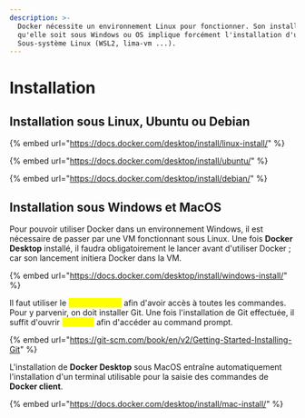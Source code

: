```yaml
---
description: >-
  Docker nécessite un environnement Linux pour fonctionner. Son installation,
  qu'elle soit sous Windows ou OS implique forcément l'installation d'un
  Sous-système Linux (WSL2, lima-vm ...).
---
```


# Installation

## Installation sous Linux, Ubuntu ou Debian

{% embed url="https://docs.docker.com/desktop/install/linux-install/" %}

{% embed url="https://docs.docker.com/desktop/install/ubuntu/" %}

{% embed url="https://docs.docker.com/desktop/install/debian/" %}

## Installation sous Windows et MacOS

Pour pouvoir utiliser Docker dans un environnement Windows, il est nécessaire de passer par une VM fonctionnant sous Linux. Une fois **Docker Desktop** installé, il faudra obligatoirement le lancer avant d'utiliser Docker ; car son lancement initiera Docker dans la VM.

{% embed url="https://docs.docker.com/desktop/install/windows-install/" %}

Il faut utiliser le <mark style="color:yellow;">**terminal Bash**</mark> afin d'avoir accès à toutes les commandes. Pour y parvenir, on doit installer Git. Une fois l'installation de Git effectuée, il suffit d'ouvrir <mark style="color:yellow;">**Git Bash**</mark> afin d'accéder au command prompt.

{% embed url="https://git-scm.com/book/en/v2/Getting-Started-Installing-Git" %}

L'installation de **Docker Desktop** sous MacOS entraîne automatiquement l'installation d'un terminal utilisable pour la saisie des commandes de **Docker client**.

{% embed url="https://docs.docker.com/desktop/install/mac-install/" %}

